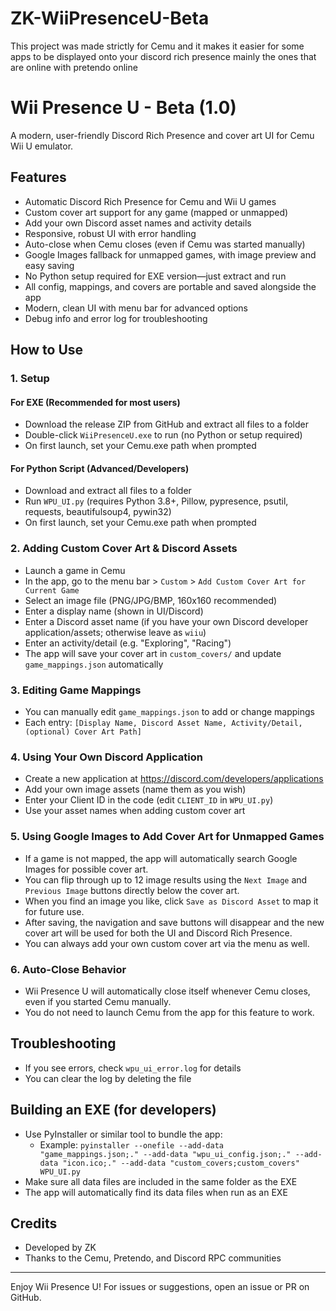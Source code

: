 # ZK-WiiPresenceU-Beta
This project was made strictly for Cemu and it makes it easier for some apps to be displayed onto your discord rich presence mainly the ones that are online with pretendo online 


# Wii Presence U - Beta (1.0)

A modern, user-friendly Discord Rich Presence and cover art UI for Cemu Wii U emulator.

## Features
- Automatic Discord Rich Presence for Cemu and Wii U games
- Custom cover art support for any game (mapped or unmapped)
- Add your own Discord asset names and activity details
- Responsive, robust UI with error handling
- Auto-close when Cemu closes (even if Cemu was started manually)
- Google Images fallback for unmapped games, with image preview and easy saving
- No Python setup required for EXE version—just extract and run
- All config, mappings, and covers are portable and saved alongside the app
- Modern, clean UI with menu bar for advanced options
- Debug info and error log for troubleshooting

## How to Use

### 1. Setup
#### For EXE (Recommended for most users)
- Download the release ZIP from GitHub and extract all files to a folder
- Double-click `WiiPresenceU.exe` to run (no Python or setup required)
- On first launch, set your Cemu.exe path when prompted

#### For Python Script (Advanced/Developers)
- Download and extract all files to a folder
- Run `WPU_UI.py` (requires Python 3.8+, Pillow, pypresence, psutil, requests, beautifulsoup4, pywin32)
- On first launch, set your Cemu.exe path when prompted

### 2. Adding Custom Cover Art & Discord Assets
- Launch a game in Cemu
- In the app, go to the menu bar > `Custom` > `Add Custom Cover Art for Current Game`
- Select an image file (PNG/JPG/BMP, 160x160 recommended)
- Enter a display name (shown in UI/Discord)
- Enter a Discord asset name (if you have your own Discord developer application/assets; otherwise leave as `wiiu`)
- Enter an activity/detail (e.g. "Exploring", "Racing")
- The app will save your cover art in `custom_covers/` and update `game_mappings.json` automatically

### 3. Editing Game Mappings
- You can manually edit `game_mappings.json` to add or change mappings
- Each entry: `[Display Name, Discord Asset Name, Activity/Detail, (optional) Cover Art Path]`

### 4. Using Your Own Discord Application
- Create a new application at https://discord.com/developers/applications
- Add your own image assets (name them as you wish)
- Enter your Client ID in the code (edit `CLIENT_ID` in `WPU_UI.py`)
- Use your asset names when adding custom cover art

### 5. Using Google Images to Add Cover Art for Unmapped Games
- If a game is not mapped, the app will automatically search Google Images for possible cover art.
- You can flip through up to 12 image results using the `Next Image` and `Previous Image` buttons directly below the cover art.
- When you find an image you like, click `Save as Discord Asset` to map it for future use.
- After saving, the navigation and save buttons will disappear and the new cover art will be used for both the UI and Discord Rich Presence.
- You can always add your own custom cover art via the menu as well.

### 6. Auto-Close Behavior
- Wii Presence U will automatically close itself whenever Cemu closes, even if you started Cemu manually.
- You do not need to launch Cemu from the app for this feature to work.

## Troubleshooting
- If you see errors, check `wpu_ui_error.log` for details
- You can clear the log by deleting the file

## Building an EXE (for developers)
- Use PyInstaller or similar tool to bundle the app:
  - Example: `pyinstaller --onefile --add-data "game_mappings.json;." --add-data "wpu_ui_config.json;." --add-data "icon.ico;." --add-data "custom_covers;custom_covers" WPU_UI.py`
- Make sure all data files are included in the same folder as the EXE
- The app will automatically find its data files when run as an EXE

## Credits
- Developed by ZK
- Thanks to the Cemu, Pretendo, and Discord RPC communities

---

Enjoy Wii Presence U! For issues or suggestions, open an issue or PR on GitHub.
